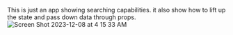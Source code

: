 This is just an app showing searching capabilities. it also show how to lift up the state and pass down data through props.
![Screen Shot 2023-12-08 at 4 15 33 AM](https://github.com/JonathanRaposo/store-app/assets/67019470/572d6bf1-5c5a-41b4-9707-82447139910b)
